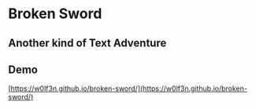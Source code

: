 # Broken Sword
## Another kind of Text Adventure


## Demo
[https://w0lf3n.github.io/broken-sword/](https://w0lf3n.github.io/broken-sword/)
